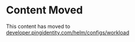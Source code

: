 # Content Moved

This content has moved to [developer.pingidentity.com/helm/configs/workload](https://developer.pingidentity.com/helm/configs/workload.html)
